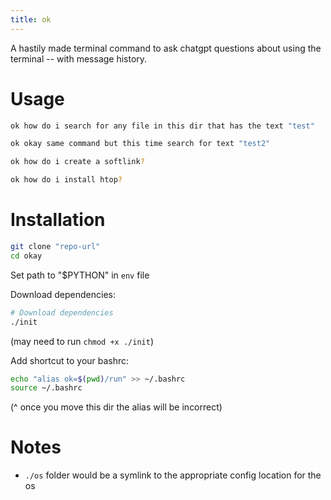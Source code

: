 ```yaml
---
title: ok
---
```


A hastily made terminal command to ask chatgpt questions about using the terminal -- with message history.

# Usage

```bash
ok how do i search for any file in this dir that has the text "test"
```
```bash
ok okay same command but this time search for text "test2"
```
```bash
ok how do i create a softlink?
```
```bash
ok how do i install htop?
```

# Installation

```bash
git clone "repo-url"
cd okay
```

Set path to "$PYTHON" in `env` file

Download dependencies:
```bash
# Download dependencies
./init
```
(may need to run `chmod +x ./init`)

Add shortcut to your bashrc:
```bash
echo "alias ok=$(pwd)/run" >> ~/.bashrc
source ~/.bashrc
```
(^ once you move this dir the alias will be incorrect)

# Notes

- `./os` folder would be a symlink to the appropriate config location for the os

